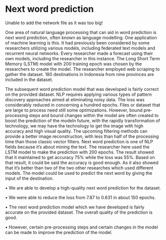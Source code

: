 # Next word prediction

Unable to add the network file as it was too big!
 
One area of natural language processing that can aid in word prediction is next word prediction, often known as language modelling. One application of machine learning is this. It had previously been considered by some researchers utilizing various models, including federated text models and recurrent neural networks. Every researcher made a forecast using their own models, including the researcher in this instance. The Long Short Term Memory (LSTM) model with 200 training epoch was chosen by the researchers to create the model. The researcher employed web scraping to gather the dataset. 180 destinations in Indonesia from nine provinces are included in the dataset.

The subsequent word prediction model that was developed is fairly correct on the provided dataset. NLP requires applying various types of pattern discovery approaches aimed at eliminating noisy data. The loss was considerably reduced in concerning a hundred epochs. Files or dataset that are large to process need still some optimizations. However, bound pre‐processing steps and bound changes within the model are often created to boost the prediction of the modeIn future, with the rapidly transformation of technology, we may have the technology to get the image with high accuracy and high visual quality. The upcoming filtering methods can provide a better image reconstruction, with less than half of the processing time than those classic vector filters.
Next word prediction is one of NLP fields because it’s about mining the text. The researcher here used the LSTM model to make the prediction with 200 epochs. The result showed that it maintained to get accuracy 75% while the loss was 55%. Based on that result, it could be said the accuracy is good enough. As it also showed that it’s better than two of the two other researches which used different models. The model could be used to predict the next word by giving the input of the destination.

• We are able to develop a high-quality next word prediction for the dataset.

• We were able to reduce the loss from 7.87 to 0.631 in about 150 epochs.

• The next word prediction model which we have developed is fairly accurate on the provided dataset. The overall quality of the prediction is good.

• However, certain pre-processing steps and certain changes in the model can be made to improve the prediction of the model.
